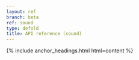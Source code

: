 ```yaml
---
layout: ref
branch: beta
ref: sound
type: defold
title: API reference (sound)
---
```

{% include anchor_headings.html html=content %}
